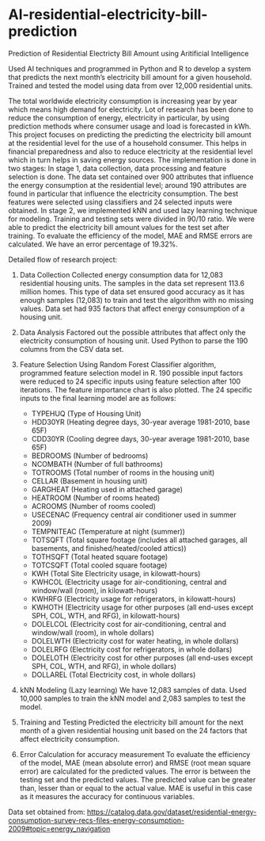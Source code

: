 # AI-residential-electricity-bill-prediction
Prediction of Residential Electricty Bill Amount using Aritificial Intelligence

Used AI techniques and programmed in Python and R to develop a system that predicts the next month’s electricity bill amount for a given household. Trained and tested the model using data from over 12,000  residential units.

The total worldwide electricity consumption is increasing year by year which means high demand for electricity. Lot of research has been done to reduce the consumption of energy, electricity in particular, by using prediction methods where consumer usage and load is forecasted in kWh. This project focuses on predicting the predicting the electricity bill amount  at the residential level for the use of a household consumer. This helps in financial preparedness and also to reduce electricity at the residential level which in turn helps in saving energy sources. The implementation is done in two stages: In stage 1, data collection, data processing and feature selection is done. The data set contained over 900 attributes that influence the energy consumption at the residential level; around 190 attributes are found in particular that influence the electricity consumption. The best features were selected using classifiers and 24 selected inputs were obtained. In stage 2, we implemented kNN and used lazy learning technique for modeling. Training and testing sets were divided in 90/10 ratio. We were able to predict the electricity bill amount values for the test set after training. To evaluate the efficiency of the model, MAE and RMSE errors are calculated. We have an error percentage of 19.32%.

Detailed flow of research project:

1. Data Collection
Collected energy consumption data for 12,083  residential housing units. The samples in the data set represent 113.6 million  homes.  This type of data set ensured good accuracy as it has enough samples (12,083) to train and test the algorithm with no missing values. Data set had 935 factors that affect energy consumption of a housing unit. 

2. Data Analysis
Factored out the possible attributes that affect only the electricity consumption of housing unit. Used Python to parse the 190 columns from the CSV data set. 

3. Feature Selection
Using Random Forest Classifier algorithm, programmed feature selection model in R. 190 possible input factors were reduced to 24 specific inputs using feature selection after 100 iterations. The feature importance chart is also plotted. The 24 specific inputs to the final learning model are as follows:
    - TYPEHUQ (Type of Housing Unit)
    - HDD30YR (Heating degree days, 30-year average 1981-2010, base 65F)
    - CDD30YR (Cooling degree days, 30-year average 1981-2010, base 65F)
    - BEDROOMS (Number of bedrooms)
    - NCOMBATH (Number of full bathrooms)
    - TOTROOMS (Total number of rooms in the housing unit)
    - CELLAR (Basement in housing unit)
    - GARGHEAT (Heating used in attached garage)
    - HEATROOM (Number of rooms heated)
    - ACROOMS (Number of rooms cooled)
    - USECENAC (Frequency central air conditioner used in summer 2009)
    - TEMPNITEAC (Temperature at night (summer))
    - TOTSQFT (Total square footage (includes all attached garages, all basements, and finished/heated/cooled attics))
    - TOTHSQFT (Total heated square footage)
    - TOTCSQFT (Total cooled square footage)
    - KWH (Total Site Electricity usage, in kilowatt-hours)
    - KWHCOL (Electricity usage for air-conditioning, central and window/wall (room), in kilowatt-hours)
    - KWHRFG (Electricity usage for refrigerators, in kilowatt-hours)
    - KWHOTH (Electricity usage for other purposes (all end-uses except SPH, COL, WTH, and RFG), in kilowatt-hours)
    - DOLELCOL (Electricity cost for air-conditioning, central and window/wall (room), in whole dollars)
    - DOLELWTH (Electricity cost for water heating, in whole dollars)
    - DOLELRFG (Electricity cost for refrigerators, in whole dollars)
    - DOLELOTH (Electricity cost for other purposes (all end-uses except SPH, COL, WTH, and RFG), in whole dollars)
    - DOLLAREL (Total Electricity cost, in whole dollars)
    
4. kNN Modeling (Lazy learning)
We have 12,083 samples of data. Used 10,000 samples to train the kNN model and 2,083 samples to test the model. 

5. Training and Testing
Predicted the electricity bill amount for the next month of a given residential housing unit based on the 24 factors that affect electricity consumption.

6. Error Calculation for accuracy measurement
To evaluate the efficiency of the model, MAE (mean absolute error) and RMSE (root mean square error) are calculated for the predicted values. The error is between the testing set and the predicted values. The predicted value can be greater than, lesser than or equal to the actual value. MAE is useful in this case as it measures the accuracy for continuous variables.

Data set obtained from:
https://catalog.data.gov/dataset/residential-energy-consumption-survey-recs-files-energy-consumption-2009#topic=energy_navigation
